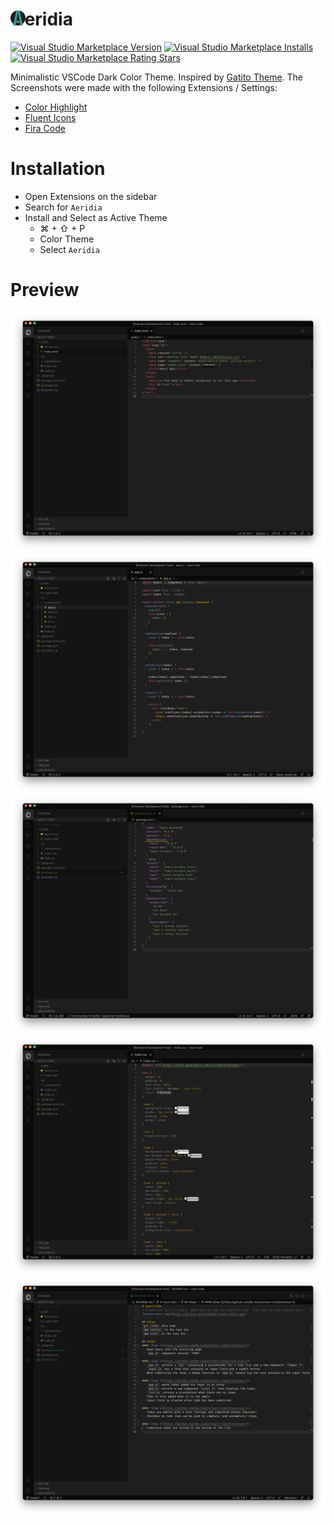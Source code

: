# <img src="images/icon.png" alt="Icon" width="24" height="24" style="margin-right: -8px;"/> eridia

[![Visual Studio Marketplace Version](https://img.shields.io/visual-studio-marketplace/v/be-njamin.aeridia.svg?style=flat)](https://marketplace.visualstudio.com/items?itemName=Be-njamin.aeridia)
[![Visual Studio Marketplace Installs](https://img.shields.io/visual-studio-marketplace/i/be-njamin.aeridia.svg?style=flat)](https://marketplace.visualstudio.com/items?itemName=Be-njamin.aeridia)
[![Visual Studio Marketplace Rating Stars](https://img.shields.io/visual-studio-marketplace/r/be-njamin.aeridia.svg?style=flat)](https://marketplace.visualstudio.com/items?itemName=Be-njamin.aeridia)

Minimalistic VSCode Dark Color Theme. Inspired by [Gatito Theme](https://github.com/pawelgrzybek/gatito-theme). The Screenshots were made with the following Extensions / Settings:

- [Color Highlight](https://marketplace.visualstudio.com/items?itemName=naumovs.color-highlight)
- [Fluent Icons](https://marketplace.visualstudio.com/items?itemName=miguelsolorio.fluent-icons)
- [Fira Code](https://github.com/tonsky/FiraCode)

# Installation

- Open Extensions on the sidebar
- Search for `Aeridia`
- Install and Select as Active Theme
  - ⌘ + ⇧ + P
  - Color Theme
  - Select `Aeridia`

# Preview

![Aeridia - HTML](images/Aeridia%20-%20HTML.png)
![Aeridia - JS](images/Aeridia%20-%20JS.png)
![Aeridia - JSON](images/Aeridia%20-%20JSON.png)
![Aeridia - CSS](images/Aeridia%20-%20CSS.png)
![Aeridia - MD](images/Aeridia%20-%20MD.png)

